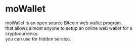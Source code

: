 moWallet
========
moWallet is an open source Bitcoin web wallet program.<br>
that allows almost anyone to setup an online web wallet for a cryptocurrency.<br>
you can use for hidden service.
